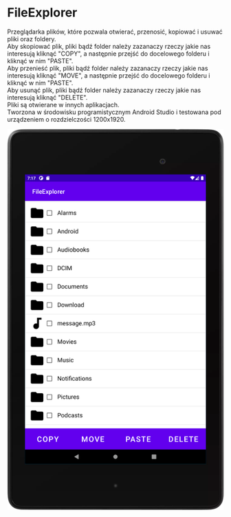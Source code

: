 # FileExplorer
Przeglądarka plików, które pozwala otwierać, przenosić, kopiować i usuwać pliki oraz foldery.<br />
Aby skopiować plik, pliki bądź folder należy zazanaczy rzeczy jakie nas interesują kliknąć "COPY", a następnie przejść do docelowego folderu i kliknąć w nim "PASTE".<br />
Aby przenieść plik, pliki bądź folder należy zazanaczy rzeczy jakie nas interesują kliknąć "MOVE", a następnie przejść do docelowego folderu i kliknąć w nim "PASTE".<br />
Aby usunąć plik, pliki bądź folder należy zazanaczy rzeczy jakie nas interesują kliknąć "DELETE".<br />
Pliki są otwierane w innych aplikacjach.<br />
Tworzona w środowisku programistycznym Android Studio i testowana pod urządzeniem o rozdzielczości 1200x1920. 

![Screenshot](screenshot.png)
